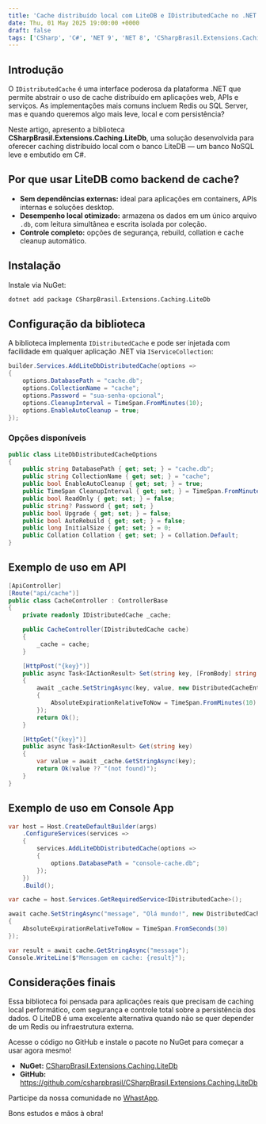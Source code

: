 ```yaml
---
title: 'Cache distribuído local com LiteDB e IDistributedCache no .NET'
date: Thu, 01 May 2025 19:00:00 +0000
draft: false
tags: ['CSharp', 'C#', 'NET 9', 'NET 8', 'CSharpBrasil.Extensions.Caching.LiteDb', 'Caching', 'LiteDb', 'NoSql', 'IDistributedCache']
---
```


## Introdução

O `IDistributedCache` é uma interface poderosa da plataforma .NET que permite abstrair o uso de cache distribuído em aplicações web, APIs e serviços. As implementações mais comuns incluem Redis ou SQL Server, mas e quando queremos algo mais leve, local e com persistência?

Neste artigo, apresento a biblioteca **CSharpBrasil.Extensions.Caching.LiteDb**, uma solução desenvolvida para oferecer caching distribuído local com o banco LiteDB — um banco NoSQL leve e embutido em C#.

## Por que usar LiteDB como backend de cache?

- **Sem dependências externas:** ideal para aplicações em containers, APIs internas e soluções desktop.
- **Desempenho local otimizado:** armazena os dados em um único arquivo `.db`, com leitura simultânea e escrita isolada por coleção.
- **Controle completo:** opções de segurança, rebuild, collation e cache cleanup automático.

## Instalação

Instale via NuGet:

```bash
dotnet add package CSharpBrasil.Extensions.Caching.LiteDb
```

## Configuração da biblioteca

A biblioteca implementa `IDistributedCache` e pode ser injetada com facilidade em qualquer aplicação .NET via `IServiceCollection`:

```csharp
builder.Services.AddLiteDbDistributedCache(options =>
{
    options.DatabasePath = "cache.db";
    options.CollectionName = "cache";
    options.Password = "sua-senha-opcional";
    options.CleanupInterval = TimeSpan.FromMinutes(10);
    options.EnableAutoCleanup = true;
});
```

### Opções disponíveis

```csharp
public class LiteDbDistributedCacheOptions
{
    public string DatabasePath { get; set; } = "cache.db";
    public string CollectionName { get; set; } = "cache";
    public bool EnableAutoCleanup { get; set; } = true;
    public TimeSpan CleanupInterval { get; set; } = TimeSpan.FromMinutes(10);
    public bool ReadOnly { get; set; } = false;
    public string? Password { get; set; }
    public bool Upgrade { get; set; } = false;
    public bool AutoRebuild { get; set; } = false;
    public long InitialSize { get; set; } = 0;
    public Collation Collation { get; set; } = Collation.Default;
}
```

## Exemplo de uso em API

```csharp
[ApiController]
[Route("api/cache")]
public class CacheController : ControllerBase
{
    private readonly IDistributedCache _cache;

    public CacheController(IDistributedCache cache)
    {
        _cache = cache;
    }

    [HttpPost("{key}")]
    public async Task<IActionResult> Set(string key, [FromBody] string value)
    {
        await _cache.SetStringAsync(key, value, new DistributedCacheEntryOptions
        {
            AbsoluteExpirationRelativeToNow = TimeSpan.FromMinutes(10)
        });
        return Ok();
    }

    [HttpGet("{key}")]
    public async Task<IActionResult> Get(string key)
    {
        var value = await _cache.GetStringAsync(key);
        return Ok(value ?? "(not found)");
    }
}
```

## Exemplo de uso em Console App

```csharp
var host = Host.CreateDefaultBuilder(args)
    .ConfigureServices(services =>
    {
        services.AddLiteDbDistributedCache(options =>
        {
            options.DatabasePath = "console-cache.db";
        });
    })
    .Build();

var cache = host.Services.GetRequiredService<IDistributedCache>();

await cache.SetStringAsync("message", "Olá mundo!", new DistributedCacheEntryOptions
{
    AbsoluteExpirationRelativeToNow = TimeSpan.FromSeconds(30)
});

var result = await cache.GetStringAsync("message");
Console.WriteLine($"Mensagem em cache: {result}");
```

## Considerações finais

Essa biblioteca foi pensada para aplicações reais que precisam de caching local performático, com segurança e controle total sobre a persistência dos dados. O LiteDB é uma excelente alternativa quando não se quer depender de um Redis ou infraestrutura externa.

Acesse o código no GitHub e instale o pacote no NuGet para começar a usar agora mesmo!

- **NuGet:** [CSharpBrasil.Extensions.Caching.LiteDb](https://www.nuget.org/packages/CSharpBrasil.Extensions.Caching.LiteDb)
- **GitHub:** https://github.com/csharpbrasil/CSharpBrasil.Extensions.Caching.LiteDb

Participe da nossa comunidade no [WhastApp](https://chat.whatsapp.com/CYW7HUiK70xAmPpFx9mVMR).

Bons estudos e mãos à obra!
